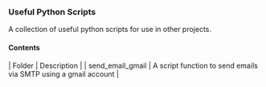 ### Useful Python Scripts

A collection of useful python scripts for use in other projects.

#### Contents

| Folder | Description |
| send_email_gmail | A script function to send emails via SMTP using a gmail account |